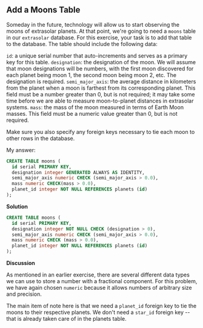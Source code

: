 ## Add a Moons Table

Someday in the future, technology will allow us to start observing the moons of extrasolar planets. At that point, we're going to need a `moons` table in our `extrasolar` database. For this exercise, your task is to add that table to the database. The table should include the following data:

   `id`: a unique serial number that auto-increments and serves as a primary key for this table.
    `designation`: the designation of the moon. We will assume that moon designations will be numbers, with the first moon discovered for each planet being moon 1, the second moon being moon 2, etc. The designation is required.
    `semi_major_axis`: the average distance in kilometers from the planet when a moon is farthest from its corresponding planet. This field must be a number greater than 0, but is not required; it may take some time before we are able to measure moon-to-planet distances in extrasolar systems.
    `mass`: the mass of the moon measured in terms of Earth Moon masses. This field must be a numeric value greater than 0, but is not required.

Make sure you also specify any foreign keys necessary to tie each moon to other rows in the database.


My answer:
```sql
CREATE TABLE moons (
  id serial PRIMARY KEY,
  designation integer GENERATED ALWAYS AS IDENTITY,
  semi_major_axis numeric CHECK (semi_major_axis > 0.0),
  mass numeric CHECK(mass > 0.0),
  planet_id integer NOT NULL REFERENCES planets (id)
);
```


**Solution**
```sql
CREATE TABLE moons (
  id serial PRIMARY KEY,
  designation integer NOT NULL CHECK (designation > 0),
  semi_major_axis numeric CHECK (semi_major_axis > 0.0),
  mass numeric CHECK (mass > 0.0),
  planet_id integer NOT NULL REFERENCES planets (id)
);
```

**Discussion**

As mentioned in an earlier exercise, there are several different data types we can use to store a number with a fractional component. For this problem, we have again chosen `numeric` because it allows numbers of arbitrary size and precision.

The main item of note here is that we need a `planet_id` foreign key to tie the moons to their respective planets. We don't need a `star_id` foreign key -- that is already taken care of in the planets table.

